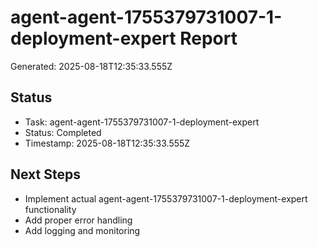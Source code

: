 # agent-agent-1755379731007-1-deployment-expert Report

Generated: 2025-08-18T12:35:33.555Z

## Status
- Task: agent-agent-1755379731007-1-deployment-expert
- Status: Completed
- Timestamp: 2025-08-18T12:35:33.555Z

## Next Steps
- Implement actual agent-agent-1755379731007-1-deployment-expert functionality
- Add proper error handling
- Add logging and monitoring
